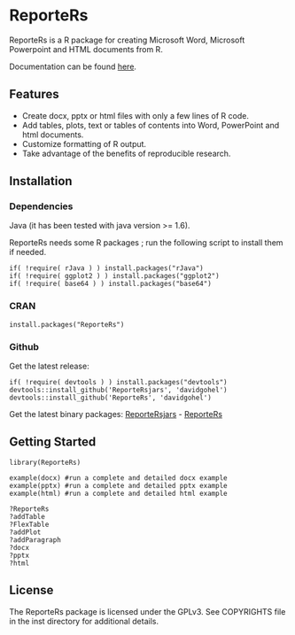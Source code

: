 ReporteRs
======
ReporteRs is a R package for creating Microsoft Word, Microsoft Powerpoint and HTML documents from R.

Documentation can be found [here](http://davidgohel.github.io/ReporteRs/index.html "help files").

Features
--------
* Create docx, pptx or html files with only a few lines of R code.
* Add tables, plots, text or tables of contents into Word, PowerPoint and html documents.
* Customize formatting of R output.
* Take advantage of the benefits of reproducible research.

Installation
------------

### Dependencies

Java (it has been tested with java version >= 1.6).

ReporteRs needs some R packages ; run the following script to install them if needed.


    if( !require( rJava ) ) install.packages("rJava")
    if( !require( ggplot2 ) ) install.packages("ggplot2")
    if( !require( base64 ) ) install.packages("base64")

### CRAN

    install.packages("ReporteRs")

### Github

Get the latest release:

    if( !require( devtools ) ) install.packages("devtools")
    devtools::install_github('ReporteRsjars', 'davidgohel')
    devtools::install_github('ReporteRs', 'davidgohel')

Get the latest binary packages: 
[ReporteRsjars](https://github.com/davidgohel/ReporteRsjars/releases/tag/v0.1 "ReporteRsjars") - [ReporteRs](https://github.com/davidgohel/ReporteRs/releases/tag/v0.5.3 "ReporteRs")

	
Getting Started
---------------

    library(ReporteRs)
    
    example(docx) #run a complete and detailed docx example
    example(pptx) #run a complete and detailed pptx example
    example(html) #run a complete and detailed html example
    
    ?ReporteRs
    ?addTable
    ?FlexTable
    ?addPlot
    ?addParagraph
    ?docx
    ?pptx
    ?html
	
License
-------
The ReporteRs package is licensed under the GPLv3. See COPYRIGHTS file in the inst directory for additional details.
